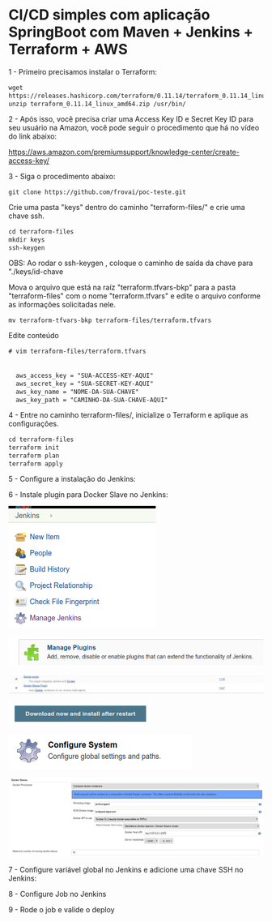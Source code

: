 # CI/CD simples com aplicação SpringBoot com Maven + Jenkins + Terraform + AWS
1 - Primeiro precisamos instalar o Terraform:

```
wget https://releases.hashicorp.com/terraform/0.11.14/terraform_0.11.14_linux_amd64.zip
unzip terraform_0.11.14_linux_amd64.zip /usr/bin/
```
2 - Após isso, você precisa criar uma Access Key ID e Secret Key ID para seu usuário na Amazon, você pode seguir o procedimento que há no vídeo do link abaixo:

https://aws.amazon.com/premiumsupport/knowledge-center/create-access-key/

3 - Siga o procedimento abaixo:

```
git clone https://github.com/frovai/poc-teste.git
```
Crie uma pasta "keys" dentro do caminho "terraform-files/" e crie uma chave ssh.

```
cd terraform-files
mkdir keys
ssh-keygen
```
OBS: Ao rodar o ssh-keygen , coloque o caminho de saída da chave para "./keys/id-chave

Mova o arquivo que está na raíz "terraform.tfvars-bkp" para a pasta "terraform-files" com o nome "terraform.tfvars" e edite o arquivo conforme as informações solicitadas nele.
```
mv terraform-tfvars-bkp terraform-files/terraform.tfvars
```
Edite conteúdo
```
# vim terraform-files/terraform.tfvars


  aws_access_key = "SUA-ACCESS-KEY-AQUI"
  aws_secret_key = "SUA-SECRET-KEY-AQUI"
  aws_key_name = "NOME-DA-SUA-CHAVE"
  aws_key_path = "CAMINHO-DA-SUA-CHAVE-AQUI"
```

4 - Entre no caminho terraform-files/, inicialize o Terraform e aplique as configurações.

```
cd terraform-files
terraform init
terraform plan
terraform apply
```

5 - Configure a instalação do Jenkins:

6 - Instale plugin para Docker Slave no Jenkins:

![alt text](https://github.com/frovai/poc-teste/blob/develop/images/manage-jenkins.png)

![alt text](https://github.com/frovai/poc-teste/blob/develop/images/manage-plugins.png)

![alt text](https://github.com/frovai/poc-teste/blob/develop/images/plugins-docker.png)

![alt text](https://github.com/frovai/poc-teste/blob/develop/images/Download-install-plugins.png)

![alt text](https://github.com/frovai/poc-teste/blob/develop/images/Configure-System.png)

![alt text](https://github.com/frovai/poc-teste/blob/develop/images/Docker-slave-configura.png)


7 - Configure variável global no Jenkins e adicione uma chave SSH no Jenkins:

8 - Configure Job no Jenkins

9 - Rode o job e valide o deploy

